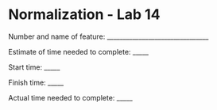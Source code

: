 # Normalization - Lab 14

Number and name of feature: ________________________________

Estimate of time needed to complete: _____

Start time: _____

Finish time: _____

Actual time needed to complete: _____